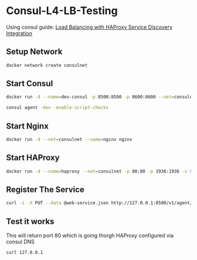# Consul-L4-LB-Testing
Using consul guide: [Load Balancing with HAProxy Service Discovery Integration](https://developer.hashicorp.com/consul/tutorials/load-balancing/load-balancing-haproxy)

## Setup Network
```bash
docker network create consulnet
```

## Start Consul
```bash
docker run -d --name=dev-consul -p 8500:8500 -p 8600:8600 --net=consulnet -e CONSUL_BIND_INTERFACE=eth0 consul

consul agent -dev -enable-script-checks
```

## Start Nginx
```bash
docker run -d --net=consulnet --name=nginx nginx
```

## Start HAProxy
```bash
docker run -d --name=haproxy --net=consulnet -p 80:80 -p 1936:1936 -v $PWD/haproxy.cfg:/usr/local/etc/haproxy/haproxy.cfg haproxy
```

## Register The Service
```bash
curl -i -X PUT --data @web-service.json http://127.0.0.1:8500/v1/agent/service/register
```

## Test it works
This will return port 80 which is going thorgh HAProxy configured via consul DNS
```
curl 127.0.0.1
```